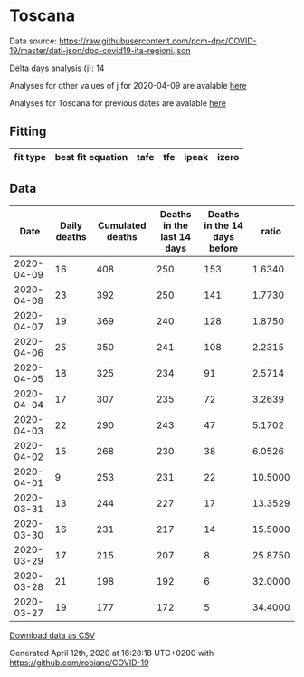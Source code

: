 # Toscana

Data source: https://raw.githubusercontent.com/pcm-dpc/COVID-19/master/dati-json/dpc-covid19-ita-regioni.json

Delta days analysis (j): 14

Analyses for other values of j for 2020-04-09 are avalable [here](../README.md)

Analyses for Toscana for previous dates are avalable [here](../../README.md)

## Fitting 
|fit type|best fit equation|tafe|tfe|ipeak|izero|
|-------|-----|--------|------|---|---|

## Data
|Date|Daily deaths|Cumulated deaths|Deaths in the last 14 days|Deaths in the 14 days before|ratio|
|----|----------|-----------|-------|--------------------|-----|
|2020-04-09|16|408|250|153|1.6340|
|2020-04-08|23|392|250|141|1.7730|
|2020-04-07|19|369|240|128|1.8750|
|2020-04-06|25|350|241|108|2.2315|
|2020-04-05|18|325|234|91|2.5714|
|2020-04-04|17|307|235|72|3.2639|
|2020-04-03|22|290|243|47|5.1702|
|2020-04-02|15|268|230|38|6.0526|
|2020-04-01|9|253|231|22|10.5000|
|2020-03-31|13|244|227|17|13.3529|
|2020-03-30|16|231|217|14|15.5000|
|2020-03-29|17|215|207|8|25.8750|
|2020-03-28|21|198|192|6|32.0000|
|2020-03-27|19|177|172|5|34.4000|

[Download data as CSV](COVID-19_toscana_j14_2020-04-09.csv)

Generated April 12th, 2020 at 16:28:18 UTC+0200 with https://github.com/robianc/COVID-19
